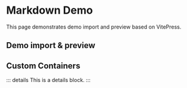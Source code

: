 # Markdown Demo

This page demonstrates demo import and preview based on VitePress.

## Demo import & preview

<demo src="./helloworld.vue" desc="Description: The Hello World `v-model` Demo"></demo>

## Custom Containers

::: details
This is a details block.
:::
